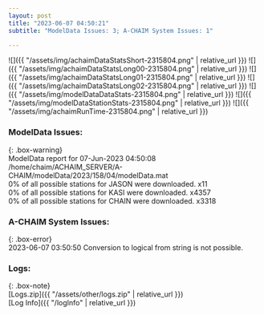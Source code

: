 ```yaml
---
layout: post
title: "2023-06-07 04:50:21"
subtitle: "ModelData Issues: 3; A-CHAIM System Issues: 1"

---
```


![]({{ "/assets/img/achaimDataStatsShort-2315804.png" | relative_url }})
![]({{ "/assets/img/achaimDataStatsLong00-2315804.png" | relative_url }})
![]({{ "/assets/img/achaimDataStatsLong01-2315804.png" | relative_url }})
![]({{ "/assets/img/achaimDataStatsLong02-2315804.png" | relative_url }})
![]({{ "/assets/img/modelDataDataStats-2315804.png" | relative_url }})
![]({{ "/assets/img/modelDataStationStats-2315804.png" | relative_url }})
![]({{ "/assets/img/achaimRunTime-2315804.png" | relative_url }})


### ModelData Issues:  
  
{: .box-warning}  
 ModelData report for 07-Jun-2023 04:50:08   
 /home/chaim/ACHAIM_SERVER/A-CHAIM/modelData/2023/158/04/modelData.mat   
 0% of all possible stations for JASON were downloaded. x11   
 0% of all possible stations for KASI were downloaded. x4357   
 0% of all possible stations for CHAIN were downloaded. x3318   
  
### A-CHAIM System Issues:  
  
{: .box-error}  
2023-06-07 03:50:50 Conversion to logical from string is not possible.  

### Logs:  
  
{: .box-note}  
[Logs.zip]({{ "/assets/other/logs.zip" | relative_url }})  
[Log Info]({{ "/logInfo" | relative_url }})  

